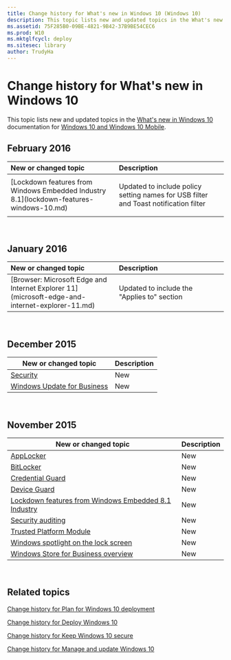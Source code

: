 ```yaml
---
title: Change history for What's new in Windows 10 (Windows 10)
description: This topic lists new and updated topics in the What's new in Windows 10 documentation for Windows 10 and Windows 10 Mobile.
ms.assetid: 75F285B0-09BE-4821-9B42-37B9BE54CEC6
ms.prod: W10
ms.mktglfcycl: deploy
ms.sitesec: library
author: TrudyHa
---
```


# Change history for What's new in Windows 10


This topic lists new and updated topics in the [What's new in Windows 10](index.md) documentation for [Windows 10 and Windows 10 Mobile](../index.md).

## February 2016


<table>
<colgroup>
<col width="50%" />
<col width="50%" />
</colgroup>
<thead>
<tr class="header">
<th align="left">New or changed topic</th>
<th align="left">Description</th>
</tr>
</thead>
<tbody>
<tr class="odd">
<td align="left">[Lockdown features from Windows Embedded Industry 8.1](lockdown-features-windows-10.md)</td>
<td align="left"><p>Updated to include policy setting names for USB filter and Toast notification filter</p></td>
</tr>
</tbody>
</table>

 

## January 2016


<table>
<colgroup>
<col width="50%" />
<col width="50%" />
</colgroup>
<thead>
<tr class="header">
<th align="left">New or changed topic</th>
<th align="left">Description</th>
</tr>
</thead>
<tbody>
<tr class="odd">
<td align="left">[Browser: Microsoft Edge and Internet Explorer 11](microsoft-edge-and-internet-explorer-11.md)</td>
<td align="left"><p>Updated to include the &quot;Applies to&quot; section</p></td>
</tr>
</tbody>
</table>

 

## December 2015


| New or changed topic                                          | Description |
|---------------------------------------------------------------|-------------|
| [Security](security.md)                                      | New         |
| [Windows Update for Business](windows-update-for-busines.md) | New         |

 

## November 2015


| New or changed topic                                                                                             | Description |
|------------------------------------------------------------------------------------------------------------------|-------------|
| [AppLocker](applocker.md)                                                                                       | New         |
| [BitLocker](bitlocker.md)                                                                                       | New         |
| [Credential Guard](credential-guard.md)                                                                         | New         |
| [Device Guard](device-guard-overview.md)                                                                        | New         |
| [Lockdown features from Windows Embedded 8.1 Industry](lockdown-features-windows-10.md) | New         |
| [Security auditing](security-auditing.md)                                                                       | New         |
| [Trusted Platform Module](trusted-platform-module.md)                                                           | New         |
| [Windows spotlight on the lock screen](windows-spotlight.md)                                                    | New         |
| [Windows Store for Business overview](business-store-for-windows-10.md)                                         | New         |

 

## Related topics


[Change history for Plan for Windows 10 deployment](../plan/change-history-for-plan-for-windows-10-deployment.md)

[Change history for Deploy Windows 10](../deploy/change-history-for-deploy-windows-10.md)

[Change history for Keep Windows 10 secure](../keep-secure/change-history-for-keep-windows-10-secure.md)

[Change history for Manage and update Windows 10](../manage/change-history-for-manage-and-update-windows-10.md)

 

 






